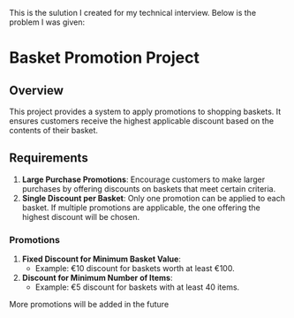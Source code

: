 This is the sulution I created for my technical interview. Below is the problem I was given:

# Basket Promotion Project

## Overview
This project provides a system to apply promotions to shopping baskets. It ensures customers receive the highest applicable discount based on the contents of their basket.

## Requirements
1. **Large Purchase Promotions**: Encourage customers to make larger purchases by offering discounts on baskets that meet certain criteria.
2. **Single Discount per Basket**: Only one promotion can be applied to each basket. If multiple promotions are applicable, the one offering the highest discount will be chosen.

### Promotions
1. **Fixed Discount for Minimum Basket Value**:
    - Example: €10 discount for baskets worth at least €100.
2. **Discount for Minimum Number of Items**:
    - Example: €5 discount for baskets with at least 40 items.

More promotions will be added in the future

